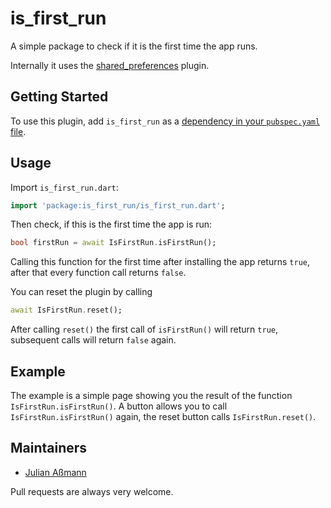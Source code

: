# is_first_run

A simple package to check if it is the first time the app runs.

Internally it uses the [shared_preferences](https://pub.dev/packages/shared_preferences) plugin.

## Getting Started

To use this plugin, add `is_first_run` as a [dependency in your `pubspec.yaml` file](https://flutter.dev/docs/development/packages-and-plugins/using-packages).

## Usage

Import `is_first_run.dart`:

```dart
import 'package:is_first_run/is_first_run.dart';
```

Then check, if this is the first time the app is run:

```dart
bool firstRun = await IsFirstRun.isFirstRun();
```

Calling this function for the first time after installing the app returns `true`, after that every function call returns `false`.

You can reset the plugin by calling

```dart
await IsFirstRun.reset();
```

After calling `reset()` the first call of `isFirstRun()` will return `true`, subsequent calls will return `false` again.

## Example

The example is a simple page showing you the result of the function `IsFirstRun.isFirstRun()`. A button allows you to call `IsFirstRun.isFirstRun()` again, the reset button calls `IsFirstRun.reset()`.

## Maintainers

* [Julian Aßmann](https://github.com/JulianAssmann)

Pull requests are always very welcome.